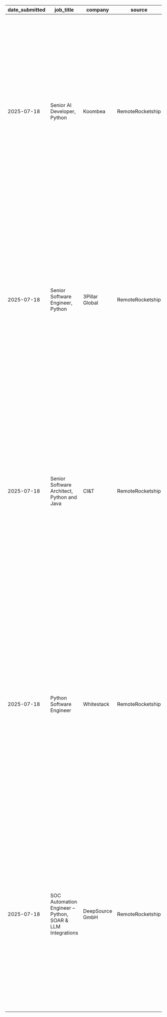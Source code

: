 | date_submitted | job_title | company | source | job_url | resume_version | cover_letter_version | dm_sent | follow_up_due | status | fit_score | notes |
| --- | --- | --- | --- | --- | --- | --- | --- | --- | --- | --- | --- |
| 2025-07-18 | Senior AI Developer, Python | Koombea | RemoteRocketship | https://remoterocketship.com/jobs/senior-ai-developer-python-koombea | resume_koombea.pdf | cover_letter_koombea.pdf | False | 2025-07-21 | Applied | 70 | Strong Python experience with FastAPI, microservices, and AI integration (Lexvion uses GPT models). ; Experience building ETL-like pipelines and RESTful APIs (Lead Scoring API). ; Familiarity with AWS and cloud deployment (Docker, GitHub Actions, AWS EC2/S3). ; Quick learner eager to pick up AWS Bedrock, SageMaker, and deeper AWS services. ; Lacks formal 5+ years experience and specific AWS services but compensates with rapid self-learning. |
| 2025-07-18 | Senior Software Engineer, Python | 3Pillar Global | RemoteRocketship | https://remoterocketship.com/jobs/senior-software-engineer-python-3pillar-global | resume_3pillar_global.pdf | cover_letter_3pillar_global.pdf | False | 2025-07-21 | Applied | 80 | Extensive experience building web services with Python (FastAPI, Flask) and full-stack applications. ; Hands-on Agile/Scrum practices; built projects iteratively and collaborated across frontend and backend. ; Experience deploying applications on AWS using Docker and GitHub Actions. ; Strong focus on clean, maintainable code, testing, and CI/CD pipelines. ; Solid communication skills and ability to engage in architecture discussions. |
| 2025-07-18 | Senior Software Architect, Python and Java | CI&T | RemoteRocketship | https://remoterocketship.com/jobs/senior-software-architect-python-java-cit | resume_ciandt.pdf | cover_letter_ciandt.pdf | False | 2025-07-21 | Applied | 60 | Strong background in designing and integrating microservices and APIs using Python. ; Experience with SQL databases (Postgres) and interest in expanding to NoSQL and cloud data platforms. ; Proven ability to propose and implement scalable data pipelines (e.g., lead scoring). ; Lack of direct experience with Java, Azure, Databricks, Couchbase, Snowflake but eager to learn. ; Strong communication skills and experience collaborating with stakeholders. |
| 2025-07-18 | Python Software Engineer | Whitestack | RemoteRocketship | https://remoterocketship.com/jobs/python-software-engineer-whitestack | resume_whitestack.pdf | cover_letter_whitestack.pdf | False | 2025-07-21 | Applied | 65 | Experience integrating and building on open-source tools, including contributions and custom API integrations. ; Proficiency in Python and working knowledge of cloud platforms (AWS) and containerisation with Docker. ; Experience automating deployment via GitHub Actions and exploring Kubernetes and Helm. ; Active participation in open-source communities and willingness to contribute to upstream projects. ; Need to deepen knowledge in Kubernetes, OpenStack and multiple cloud providers, but able to learn quickly. |
| 2025-07-18 | SOC Automation Engineer – Python, SOAR & LLM Integrations | DeepSource GmbH | RemoteRocketship | https://remoterocketship.com/jobs/soc-automation-engineer-python-soar-llm-integrations-deepsource | resume_deepsource_gmbh.pdf | cover_letter_deepsource_gmbh.pdf | False | 2025-07-21 | Applied | 55 | Strong Python skills and experience building event-driven microservices and pipelines. ; Proven ability to integrate AI models and LLMs into real-world applications (Lexvion). ; Experience with RESTful APIs and ability to integrate third-party services; comfortable using n8n or similar. ; No direct experience in cybersecurity/SOC automation or SOAR platforms; however, eager to learn and apply skills. ; Passion for automation and interest in security operations and threat intelligence. |
